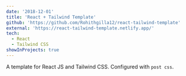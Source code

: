 ```yaml
---
date: '2018-12-01'
title: 'React + Tailwind Template'
github: 'https://github.com/Rohithgilla12/react-tailwind-template'
external: 'https://react-tailwind-template.netlify.app/'
tech:
  - React
  - Tailwind CSS
showInProjects: true
---
```


A template for React JS and Tailwind CSS. Configured with `post css`.
